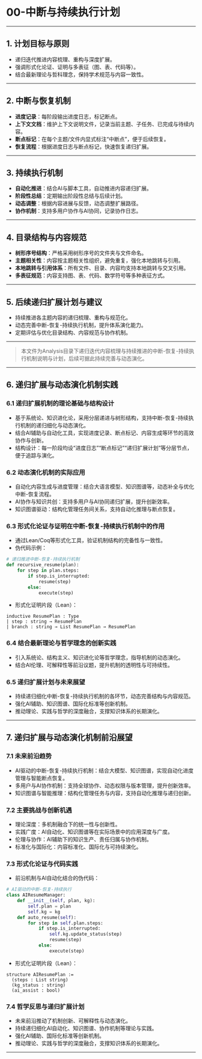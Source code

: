 # 00-中断与持续执行计划

---

## 1. 计划目标与原则

- 递归迭代推进内容梳理、重构与深度扩展。
- 强调形式化论证、证明与多表征（图、表、代码等）。
- 结合最新理论与哲科理念，保持学术规范与内容一致性。

---

## 2. 中断与恢复机制

- **进度记录**：每阶段输出进度日志，标记断点。
- **上下文文档**：维护上下文说明文件，记录当前主题、子任务、已完成与待续内容。
- **断点标记**：在每个主题/文件内显式标注“中断点”，便于后续恢复。
- **恢复流程**：根据进度日志与断点标记，快速恢复递归扩展。

---

## 3. 持续执行机制

- **自动化推进**：结合AI与脚本工具，自动推进内容递归扩展。
- **阶段性总结**：定期输出阶段性总结与后续计划。
- **动态调整**：根据内容进展与反馈，动态调整扩展路径。
- **协作机制**：支持多用户协作与AI协同，记录协作日志。

---

## 4. 目录结构与内容规范

- **树形序号结构**：严格采用树形序号的文件夹与文件命名。
- **主题相关性**：内容按主题相关性组织，避免重复，强化本地跳转与引用。
- **本地跳转与引用体系**：所有文件、目录、内容均支持本地跳转与交叉引用。
- **多表征规范**：内容支持图、表、代码、数学符号等多种表征方式。

---

## 5. 后续递归扩展计划与建议

- 持续推进各主题内容的递归梳理、重构与规范化。
- 动态完善中断-恢复-持续执行机制，提升体系演化能力。
- 定期评估与优化目录结构、内容规范与协作机制。

---

> 本文件为Analysis目录下递归迭代内容梳理与持续推进的中断-恢复-持续执行机制说明与计划，后续可据此持续完善与动态演化。

---

## 6. 递归扩展与动态演化机制实践

### 6.1 递归扩展机制的理论基础与结构设计

- 基于系统论、知识进化论，采用分层递进与树形结构，支持中断-恢复-持续执行机制的递归细化与动态演化。
- 结合AI辅助与自动化工具，实现进度记录、断点标记、内容生成等环节的高效协作与创新。
- 结构设计：每一阶段均设“进度日志”“断点标记”“递归扩展计划”等分层节点，便于追踪与演化。

### 6.2 动态演化机制的实际应用

- 自动化内容生成与进度管理：结合大语言模型、知识图谱等，动态补全与优化中断-恢复流程。
- AI协作与知识共创：支持多用户与AI协同递归扩展，提升创新效率。
- 知识图谱驱动：结构化管理任务间关系，支持自动化推理与断点恢复。

### 6.3 形式化论证与证明在中断-恢复-持续执行机制中的作用

- 通过Lean/Coq等形式化工具，验证机制结构的完备性与一致性。
- 伪代码示例：

```python
# 递归推进中断-恢复-持续执行机制
def recursive_resume(plan):
    for step in plan.steps:
        if step.is_interrupted:
            resume(step)
        else:
            execute(step)
```

- 形式化证明片段（Lean）：

```lean
inductive ResumePlan : Type
| step : string → ResumePlan
| branch : string → List ResumePlan → ResumePlan
```

### 6.4 结合最新理论与哲学理念的创新实践

- 引入系统论、结构主义、知识进化论等哲学理念，指导机制的动态演化。
- 结合AI伦理、可解释性等前沿议题，提升机制的透明性与可持续性。

### 6.5 递归扩展计划与未来展望

- 持续递归细化中断-恢复-持续执行机制的各环节，动态完善结构与内容规范。
- 强化AI辅助、知识图谱、国际化标准等创新机制。
- 推动理论、实践与哲学的深度融合，支撑知识体系的长期演化。

---

## 7. 递归扩展与动态演化机制前沿展望

### 7.1 未来前沿趋势

- AI驱动的中断-恢复-持续执行机制：结合大模型、知识图谱，实现自动化进度管理与智能断点恢复。
- 多用户与AI协作机制：支持全球协作、动态权限与版本管理，提升创新效率。
- 知识图谱与智能推理：结构化管理任务与内容，支持自动化推理与递归创新。

### 7.2 主要挑战与创新机遇

- 理论深度：多机制融合下的统一性与创新性。
- 实践广度：AI自动化、知识图谱等在实际场景中的应用深度与广度。
- 伦理与协作：AI辅助下的知识生产、责任归属与协作机制。
- 标准化与国际化：内容标准化、国际化与可持续演化。

### 7.3 形式化论证与代码实践

- 前沿机制与AI自动化结合的伪代码：

```python
# AI驱动的中断-恢复-持续执行
class AIResumeManager:
    def __init__(self, plan, kg):
        self.plan = plan
        self.kg = kg
    def auto_resume(self):
        for step in self.plan.steps:
            if step.is_interrupted:
                self.kg.update_status(step)
                resume(step)
            else:
                execute(step)
```

- 形式化证明片段（Lean）：

```lean
structure AIResumePlan :=
  (steps : List string)
  (kg_status : string)
  (ai_assist : bool)
```

### 7.4 哲学反思与递归扩展计划

- 未来前沿推动了机制创新、可解释性与动态演化。
- 持续递归细化AI自动化、知识图谱、协作机制等理论与实践。
- 强化AI辅助、国际化标准等创新机制。
- 推动理论、实践与哲学的深度融合，支撑知识体系的长期演化。

---
